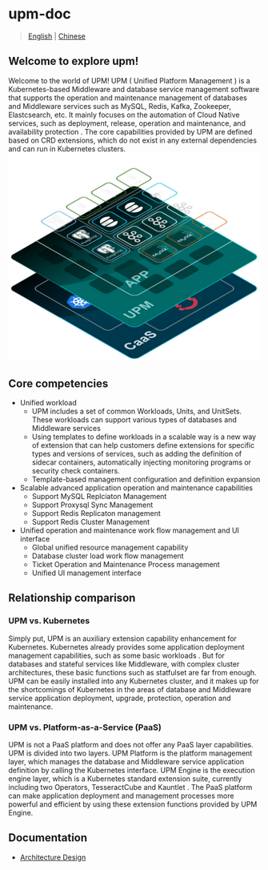 # upm-doc

> [English](README.md) | [Chinese](README_zh.md)

## Welcome to explore **upm**!

Welcome to the world of UPM!
UPM ( Unified Platform Management ) is a Kubernetes-based Middleware and database service management software that supports the operation and maintenance management of databases and Middleware services such as MySQL, Redis, Kafka, Zookeeper, Elastcsearch, etc. It mainly focuses on the automation of Cloud Native services, such as deployment, release, operation and maintenance, and availability protection .
The core capabilities provided by UPM are defined based on CRD extensions, which do not exist in any external dependencies and can run in Kubernetes clusters.
![](images/img.png)

## Core competencies
- Unified workload
    - UPM includes a set of common Workloads, Units, and UnitSets. These workloads can support various types of databases and Middleware services
    - Using templates to define workloads in a scalable way is a new way of extension that can help customers define extensions for specific types and versions of services, such as adding the definition of sidecar containers, automatically injecting monitoring programs or security check containers.
    - Template-based management configuration and definition expansion
- Scalable advanced application operation and maintenance capabilities
    - Support MySQL Replciaton Management
    - Support Proxysql Sync Management
    - Support Redis Replicaton management
    - Support Redis Cluster Management
- Unified operation and maintenance work flow management and UI interface
    - Global unified resource management capability
    - Database cluster load work flow management
    - Ticket Operation and Maintenance Process management
    - Unified UI management interface

## Relationship comparison
### UPM vs. Kubernetes
Simply put, UPM is an auxiliary extension capability enhancement for Kubernetes.
Kubernetes already provides some application deployment management capabilities, such as some basic workloads . But for databases and stateful services like Middleware, with complex cluster architectures, these basic functions such as statfulset are far from enough.
UPM can be easily installed into any Kubernetes cluster, and it makes up for the shortcomings of Kubernetes in the areas of database and Middleware service application deployment, upgrade, protection, operation and maintenance.

### UPM vs. Platform-as-a-Service (PaaS)
UPM is not a PaaS platform and does not offer any PaaS layer capabilities.
UPM is divided into two layers. UPM Platform is the platform management layer, which manages the database and Middleware service application definition by calling the Kubernetes interface. UPM Engine is the execution engine layer, which is a Kubernetes standard extension suite, currently including two Operators, TesseractCube and Kauntlet . The PaaS platform can make application deployment and management processes more powerful and efficient by using these extension functions provided by UPM Engine.

## Documentation
* [Architecture Design](docs/arch.md)
